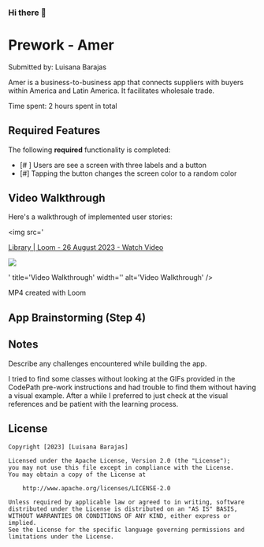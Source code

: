 ### Hi there 👋


# Prework - Amer

Submitted by: Luisana Barajas

Amer is a business-to-business app that connects suppliers with buyers within America and Latin America. It facilitates wholesale trade. 

Time spent: 2 hours spent in total

## Required Features

The following **required** functionality is completed:

- [# ] Users are see a screen with three labels and a button
- [#] Tapping the button changes the screen color to a random color
 
## Video Walkthrough

Here's a walkthrough of implemented user stories:

<img src='<div>
    <a href="https://www.loom.com/share/8dd03d5f0ec8425b93a7f68f4788c14c">
      <p>Library | Loom - 26 August 2023 - Watch Video</p>
    </a>
    <a href="https://www.loom.com/share/8dd03d5f0ec8425b93a7f68f4788c14c">
      <img style="max-width:300px;" src="https://cdn.loom.com/sessions/thumbnails/8dd03d5f0ec8425b93a7f68f4788c14c-with-play.gif">
    </a>
  </div>' title='Video Walkthrough' width='' alt='Video Walkthrough' />

MP4 created with Loom 


## App Brainstorming (Step 4)

## Notes

Describe any challenges encountered while building the app.

I tried to find some classes without looking at the GIFs provided in the CodePath pre-work instructions and had trouble to find them without having a visual example. After a while I preferred to just check at the visual references and be patient with the learning process. 

## License

    Copyright [2023] [Luisana Barajas]

    Licensed under the Apache License, Version 2.0 (the "License");
    you may not use this file except in compliance with the License.
    You may obtain a copy of the License at

        http://www.apache.org/licenses/LICENSE-2.0

    Unless required by applicable law or agreed to in writing, software
    distributed under the License is distributed on an "AS IS" BASIS,
    WITHOUT WARRANTIES OR CONDITIONS OF ANY KIND, either express or implied.
    See the License for the specific language governing permissions and
    limitations under the License.

